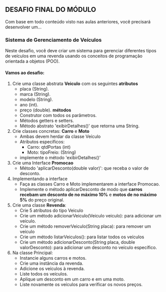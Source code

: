 ## DESAFIO FINAL DO MÓDULO
Com base em todo conteúdo visto nas aulas anteriores, você precisará desenvolver um...

### Sistema de Gerenciamento de Veículos
Neste desafio, você deve criar um sistema para gerenciar diferentes tipos de veículos em uma revenda usando os conceitos de programação orientada a objetos (POO).

#### Vamos ao desafio:
1. Crie uma classe abstrata **Veiculo** com os seguintes
**atributos**
    * placa (String).
    * marca (String).
    * modelo (String).
    * ano (int).
    * preço (double).
**métodos** 
    * Construtor com todos os parâmetros.
    * Métodos getters e setters.
    * Método abstrato 'exibirDetalhes()' que retorna uma String.
2. Crie classes concretas: **Carro** e **Moto**
    * Ambas devem herdar da classe Veículo
    * Atributos específicos: 
        * Carro: qtdPortas (int)
        * Moto: tipoFreio: (String)
    * implemente o método 'exibirDetalhes()'
3. Crie uma Interface **Promocao**
    * Método 'aplicarDesconto(double valor)': que receba o valor de desconto.
4. Implementando a interface
    * Faça as classes Carro e Moto implementarem a interface Promocao.
    * Implemente o método aplicarDesconto de modo que **carros recebam um desconto de no máximo 10%** e **motos de no máximo 5%** do preço original.
5. Crie uma classe **Revenda**:
    * Crie 5 atributos do tipo Veiculo
    * Crie um método adicionarVeiculo(Veiculo veiculo): para adicionar um veículo.
    * Crie um método removerVeiculo(String placa): para remover um veículo
    * Crie um método listarVeiculos(): para listar todos os veículos
    * Crie um método adicionarDesconto(String placa, double valorDesconto): para adicionar um desconto no veículo específico.
6. Na classe Principal:
    * Instancie alguns carros e motos.
    * Crie uma instância da revenda.
    * Adicione os veículos à revenda.
    * Liste todos os veículos.
    * Aplique um desconto em um carro e em uma moto.
    * Liste novamente os veículos para verificar os novos preços.